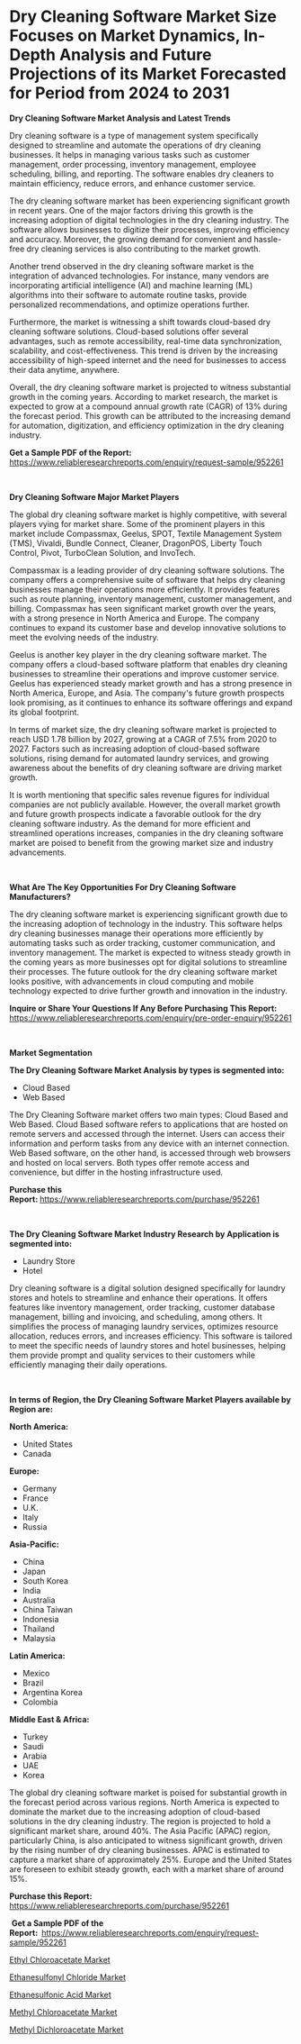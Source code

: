 <p><h1>Dry Cleaning Software Market Size Focuses on Market Dynamics, In-Depth Analysis and Future Projections of its Market Forecasted for Period from 2024 to 2031</h1></p><p><strong>Dry Cleaning Software Market Analysis and Latest Trends</strong></p>
<p><p>Dry cleaning software is a type of management system specifically designed to streamline and automate the operations of dry cleaning businesses. It helps in managing various tasks such as customer management, order processing, inventory management, employee scheduling, billing, and reporting. The software enables dry cleaners to maintain efficiency, reduce errors, and enhance customer service.</p><p>The dry cleaning software market has been experiencing significant growth in recent years. One of the major factors driving this growth is the increasing adoption of digital technologies in the dry cleaning industry. The software allows businesses to digitize their processes, improving efficiency and accuracy. Moreover, the growing demand for convenient and hassle-free dry cleaning services is also contributing to the market growth.</p><p>Another trend observed in the dry cleaning software market is the integration of advanced technologies. For instance, many vendors are incorporating artificial intelligence (AI) and machine learning (ML) algorithms into their software to automate routine tasks, provide personalized recommendations, and optimize operations further.</p><p>Furthermore, the market is witnessing a shift towards cloud-based dry cleaning software solutions. Cloud-based solutions offer several advantages, such as remote accessibility, real-time data synchronization, scalability, and cost-effectiveness. This trend is driven by the increasing accessibility of high-speed internet and the need for businesses to access their data anytime, anywhere.</p><p>Overall, the dry cleaning software market is projected to witness substantial growth in the coming years. According to market research, the market is expected to grow at a compound annual growth rate (CAGR) of 13% during the forecast period. This growth can be attributed to the increasing demand for automation, digitization, and efficiency optimization in the dry cleaning industry.</p></p>
<p><strong>Get a Sample PDF of the Report:&nbsp;</strong> <a href="https://www.reliableresearchreports.com/enquiry/request-sample/952261">https://www.reliableresearchreports.com/enquiry/request-sample/952261</a></p>
<p>&nbsp;</p>
<p><strong>Dry Cleaning Software Major Market Players</strong></p>
<p><p>The global dry cleaning software market is highly competitive, with several players vying for market share. Some of the prominent players in this market include Compassmax, Geelus, SPOT, Textile Management System (TMS), Vivaldi, Bundle Connect, Cleaner, DragonPOS, Liberty Touch Control, Pivot, TurboClean Solution, and InvoTech. </p><p>Compassmax is a leading provider of dry cleaning software solutions. The company offers a comprehensive suite of software that helps dry cleaning businesses manage their operations more efficiently. It provides features such as route planning, inventory management, customer management, and billing. Compassmax has seen significant market growth over the years, with a strong presence in North America and Europe. The company continues to expand its customer base and develop innovative solutions to meet the evolving needs of the industry.</p><p>Geelus is another key player in the dry cleaning software market. The company offers a cloud-based software platform that enables dry cleaning businesses to streamline their operations and improve customer service. Geelus has experienced steady market growth and has a strong presence in North America, Europe, and Asia. The company's future growth prospects look promising, as it continues to enhance its software offerings and expand its global footprint.</p><p>In terms of market size, the dry cleaning software market is projected to reach USD 1.78 billion by 2027, growing at a CAGR of 7.5% from 2020 to 2027. Factors such as increasing adoption of cloud-based software solutions, rising demand for automated laundry services, and growing awareness about the benefits of dry cleaning software are driving market growth.</p><p>It is worth mentioning that specific sales revenue figures for individual companies are not publicly available. However, the overall market growth and future growth prospects indicate a favorable outlook for the dry cleaning software industry. As the demand for more efficient and streamlined operations increases, companies in the dry cleaning software market are poised to benefit from the growing market size and industry advancements.</p></p>
<p>&nbsp;</p>
<p><strong>What Are The Key Opportunities For Dry Cleaning Software Manufacturers?</strong></p>
<p><p>The dry cleaning software market is experiencing significant growth due to the increasing adoption of technology in the industry. This software helps dry cleaning businesses manage their operations more efficiently by automating tasks such as order tracking, customer communication, and inventory management. The market is expected to witness steady growth in the coming years as more businesses opt for digital solutions to streamline their processes. The future outlook for the dry cleaning software market looks positive, with advancements in cloud computing and mobile technology expected to drive further growth and innovation in the industry.</p></p>
<p><strong>Inquire or Share Your Questions If Any Before Purchasing This Report:</strong> <a href="https://www.reliableresearchreports.com/enquiry/pre-order-enquiry/952261">https://www.reliableresearchreports.com/enquiry/pre-order-enquiry/952261</a></p>
<p>&nbsp;</p>
<p><strong>Market Segmentation</strong></p>
<p><strong>The Dry Cleaning Software Market Analysis by types is segmented into:</strong></p>
<p><ul><li>Cloud Based</li><li>Web Based</li></ul></p>
<p><p>The Dry Cleaning Software market offers two main types: Cloud Based and Web Based. Cloud Based software refers to applications that are hosted on remote servers and accessed through the internet. Users can access their information and perform tasks from any device with an internet connection. Web Based software, on the other hand, is accessed through web browsers and hosted on local servers. Both types offer remote access and convenience, but differ in the hosting infrastructure used.</p></p>
<p><strong>Purchase this Report:&nbsp;</strong><a href="https://www.reliableresearchreports.com/purchase/952261">https://www.reliableresearchreports.com/purchase/952261</a></p>
<p>&nbsp;</p>
<p><strong>The Dry Cleaning Software Market Industry Research by Application is segmented into:</strong></p>
<p><ul><li>Laundry Store</li><li>Hotel</li></ul></p>
<p><p>Dry cleaning software is a digital solution designed specifically for laundry stores and hotels to streamline and enhance their operations. It offers features like inventory management, order tracking, customer database management, billing and invoicing, and scheduling, among others. It simplifies the process of managing laundry services, optimizes resource allocation, reduces errors, and increases efficiency. This software is tailored to meet the specific needs of laundry stores and hotel businesses, helping them provide prompt and quality services to their customers while efficiently managing their daily operations.</p></p>
<p>&nbsp;</p>
<p><strong>In terms of Region, the Dry Cleaning Software Market Players available by Region are:</strong></p>
<p>
    <p> <strong> North America: </strong>
        <ul>
            <li>United States</li>
            <li>Canada</li>
        </ul>
        </p> 
    <p> <strong> Europe: </strong>
        <ul>
            <li>Germany</li>
            <li>France</li>
            <li>U.K.</li>
            <li>Italy</li>
            <li>Russia</li>
        </ul>
        </p> 
    <p> <strong> Asia-Pacific: </strong>
        <ul>
            <li>China</li>
            <li>Japan</li>
            <li>South Korea</li>
            <li>India</li>
            <li>Australia</li>
            <li>China Taiwan</li>
            <li>Indonesia</li>
            <li>Thailand</li>
            <li>Malaysia</li>
        </ul>
        </p> 
    <p> <strong> Latin America: </strong>
        <ul>
            <li>Mexico</li>
            <li>Brazil</li>
            <li>Argentina Korea</li>
            <li>Colombia</li>
        </ul>
        </p> 
    <p> <strong> Middle East & Africa: </strong>
        <ul>
            <li>Turkey</li>
            <li>Saudi</li>
            <li>Arabia</li>
            <li>UAE</li>
            <li>Korea</li>
        </ul>
    </p>
    </p>
<p><p>The global dry cleaning software market is poised for substantial growth in the forecast period across various regions. North America is expected to dominate the market due to the increasing adoption of cloud-based solutions in the dry cleaning industry. The region is projected to hold a significant market share, around 40%. The Asia Pacific (APAC) region, particularly China, is also anticipated to witness significant growth, driven by the rising number of dry cleaning businesses. APAC is estimated to capture a market share of approximately 25%. Europe and the United States are foreseen to exhibit steady growth, each with a market share of around 15%.</p></p>
<p><strong>Purchase this Report: </strong><a href="https://www.reliableresearchreports.com/purchase/952261">https://www.reliableresearchreports.com/purchase/952261</a></p>
<p>&nbsp;<strong>Get a Sample PDF of the Report:&nbsp;&nbsp;</strong><a href="https://www.reliableresearchreports.com/enquiry/request-sample/952261">https://www.reliableresearchreports.com/enquiry/request-sample/952261</a></p>
<p><strong></strong></p>
<p><p><a href="https://medium.com/@caleighhane2777/decoding-ethyl-chloroacetate-market-metrics-market-share-trends-and-growth-patterns-abe0fd38022f">Ethyl Chloroacetate Market</a></p><p><a href="https://medium.com/@caleighhane2777/ethanesulfonyl-chloride-market-size-reveals-the-best-marketing-channels-in-global-industry-9a77088d8179">Ethanesulfonyl Chloride Market</a></p><p><a href="https://medium.com/@caleighhane2777/ethanesulfonic-acid-market-comprehensive-assessment-by-type-application-and-geography-3dbf2316347e">Ethanesulfonic Acid Market</a></p><p><a href="https://medium.com/@caleighhane2777/methyl-chloroacetate-market-size-cagr-trends-2024-2030-76c68265e8da">Methyl Chloroacetate Market</a></p><p><a href="https://medium.com/@caleighhane2777/methyl-dichloroacetate-market-size-reveals-the-best-marketing-channels-in-global-industry-426cc4849788">Methyl Dichloroacetate Market</a></p></p>